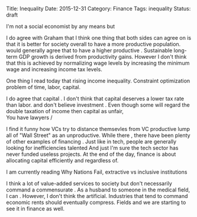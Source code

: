 Title: Inequality
Date: 2015-12-31
Category: Finance
Tags: inequality
Status: draft

I'm not a social economist by any means but 

I do agree with Graham that I think one thing that both sides can agree on is that it is better for society overall to have a more productive population. would generally agree that to have a higher productive . Sustainable long-term GDP growth is derived from productivity gains. However I don't think that this is achieved by normalizing wage levels by increasing the minimum wage and increasing income tax levels.

One thing I read today that rising income inequality. Constraint optimization problem of time, labor, capital. 

I do agree that capital . I don't think that capital deserves a lower tax rate than labor. and don't believe investment . Even though some will regard the double taxation of income then capital as unfair,  
You have lawyers / 

I find it funny how VCs try to distance themsevles from VC productive lump all of "Wall Street" as an unproductive. While there , there have been plenty of other examples of financing . Just like in tech, people are generally looking for inefficiencies talented And just I'm sure the tech sector has never funded useless projects. At the end of the day, finance is about allocating capital efficiently and regardless of.

I am currently reading Why Nations Fail, extractive vs inclusive institutions


I think a lot of value-added services to society but don't necessarily command a commensurate . As a husband to someone in the medical field, I can . However, I don't think the artificial. Industries that tend to command economic rents should eventually compress. Fields and we are starting to see it in finance as well. 

